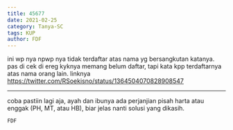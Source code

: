 ```yaml
---
title: 45677
date: 2021-02-25
category: Tanya-SC
tags: KUP
author: FDF
---
```


ini wp nya npwp nya tidak terdaftar atas nama yg bersangkutan katanya. pas di cek di ereg kyknya memang belum daftar, tapi kata kpp terdaftarnya atas nama orang lain. linknya https://twitter.com/RSoekisno/status/1364504070828908547

---

coba pastiin lagi aja, ayah dan ibunya ada perjanjian pisah harta atau enggak (PH, MT, atau HB), biar jelas nanti solusi yang dikasih.

`FDF`
